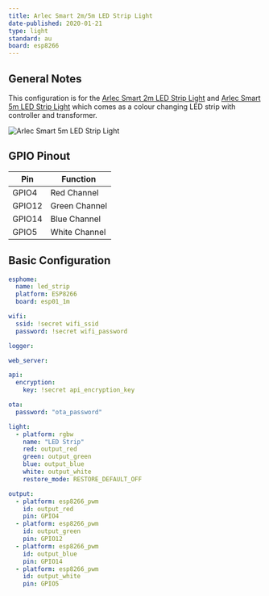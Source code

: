 ```yaml
---
title: Arlec Smart 2m/5m LED Strip Light
date-published: 2020-01-21
type: light
standard: au
board: esp8266
---
```


## General Notes

This configuration is for the [Arlec Smart 2m LED Strip Light](https://www.bunnings.com.au/arlec-2m-led-white-smart-colour-changing-strip-light-with-grid-connect_p0099707)
and [Arlec Smart 5m LED Strip Light](https://www.bunnings.com.au/arlec-smart-5m-colour-changing-plus-white-led-strip-light-with-grid-connect_p0099708)
which comes as a colour changing LED strip with controller and transformer.

![Arlec Smart 5m LED Strip Light](/Arlec-Smart-5m-LED-Strip-Light.jpg "Arlec Smart 5m LED Strip Light")

## GPIO Pinout

| Pin    | Function      |
| ------ | ------------- |
| GPIO4  | Red Channel   |
| GPIO12 | Green Channel |
| GPIO14 | Blue Channel  |
| GPIO5  | White Channel |

## Basic Configuration

```yaml
esphome:
  name: led_strip
  platform: ESP8266
  board: esp01_1m

wifi:
  ssid: !secret wifi_ssid
  password: !secret wifi_password

logger:

web_server:

api:
  encryption:
    key: !secret api_encryption_key

ota:
  password: "ota_password"

light:
  - platform: rgbw
    name: "LED Strip"
    red: output_red
    green: output_green
    blue: output_blue
    white: output_white
    restore_mode: RESTORE_DEFAULT_OFF

output:
  - platform: esp8266_pwm
    id: output_red
    pin: GPIO4
  - platform: esp8266_pwm
    id: output_green
    pin: GPIO12
  - platform: esp8266_pwm
    id: output_blue
    pin: GPIO14
  - platform: esp8266_pwm
    id: output_white
    pin: GPIO5
```
